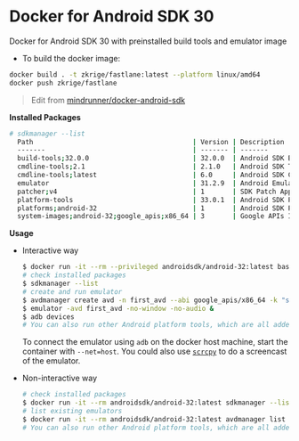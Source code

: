 # Docker for Android SDK 30

Docker for Android SDK 30 with preinstalled build tools and emulator image


  
- To build the docker image:

```bash
docker build . -t zkrige/fastlane:latest --platform linux/amd64
docker push zkrige/fastlane
```


> Edit from [mindrunner/docker-android-sdk](https://github.com/mindrunner/docker-android-sdk)

**Installed Packages**
```bash
# sdkmanager --list
  Path                                        | Version | Description                                | Location                                   
  -------                                     | ------- | -------                                    | -------                                    
  build-tools;32.0.0                          | 32.0.0  | Android SDK Build-Tools 32                 | build-tools/32.0.0                         
  cmdline-tools;2.1                           | 2.1.0   | Android SDK Tools 2.1                      | tools                                      
  cmdline-tools;latest                        | 6.0     | Android SDK Command-line Tools (latest)    | cmdline-tools/latest                       
  emulator                                    | 31.2.9  | Android Emulator                           | emulator                                   
  patcher;v4                                  | 1       | SDK Patch Applier v4                       | patcher/v4                                 
  platform-tools                              | 33.0.1  | Android SDK Platform-Tools                 | platform-tools                             
  platforms;android-32                        | 1       | Android SDK Platform 32                    | platforms/android-32                       
  system-images;android-32;google_apis;x86_64 | 3       | Google APIs Intel x86 Atom_64 System Image | system-images/android-32/google_apis/x86_64
```

**Usage**

- Interactive way
  ```bash
  $ docker run -it --rm --privileged androidsdk/android-32:latest bash
  # check installed packages
  $ sdkmanager --list
  # create and run emulator
  $ avdmanager create avd -n first_avd --abi google_apis/x86_64 -k "system-images;android-32;google_apis;x86_64"
  $ emulator -avd first_avd -no-window -no-audio &
  $ adb devices
  # You can also run other Android platform tools, which are all added to the PATH environment variable
  ```

  To connect the emulator using `adb` on the docker host machine, start the container with `--net=host`.
  You could also use [`scrcpy`](https://github.com/Genymobile/scrcpy) to do a screencast of the emulator.

- Non-interactive way
  ```bash
  # check installed packages
  $ docker run -it --rm androidsdk/android-32:latest sdkmanager --list
  # list existing emulators
  $ docker run -it --rm androidsdk/android-32:latest avdmanager list avd
  # You can also run other Android platform tools, which are all added to the PATH environment variable
  ```
  
